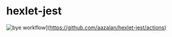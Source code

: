 # hexlet-jest
![bye workflow](https://github.com/aazalan/hexlet-jest/actions/workflows/bye.yml/badge.svg)](https://github.com/aazalan/hexlet-jest/actions)
